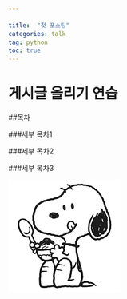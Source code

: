 ```yaml
---

title:  "첫 포스팅"
categories: talk
tag: python
toc: true
---
```


# 게시글 올리기 연습

##목차

###세부 목차1

###세부 목차2

###세부 목차3

![snoopy](../images/2023-01-16-first/snoopy.png)
